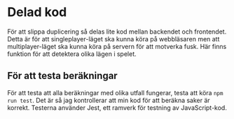 # Delad kod

För att slippa duplicering så delas lite kod mellan backendet och frontendet. Detta är för att singleplayer-läget ska kunna köra på webbläsaren men att multiplayer-läget ska kunna köra på servern för att motverka fusk. Här finns funktion för att detektera olika lägen i spelet.

## För att testa beräkningar

För att testa att alla beräkningar med olika utfall fungerar, testa att köra `npm run test`. Det är så jag kontrollerar att min kod för att beräkna saker är korrekt. Testerna använder Jest, ett ramverk för testning av JavaScript-kod.